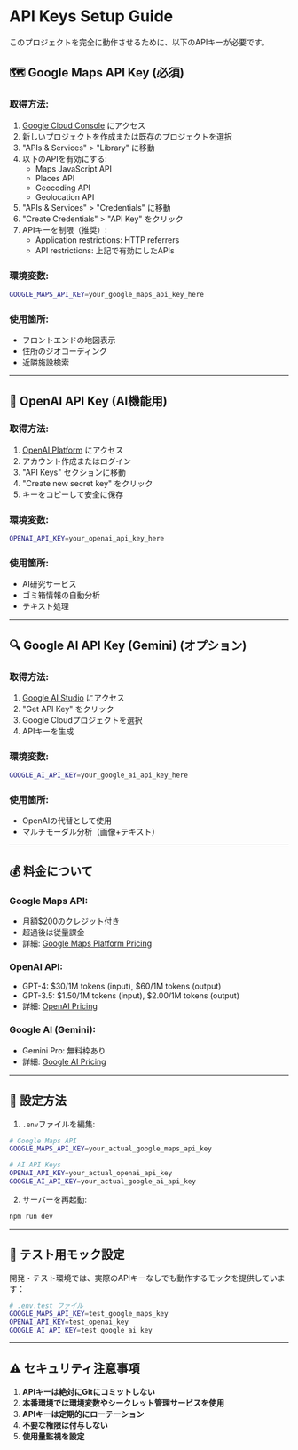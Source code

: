 # API Keys Setup Guide

このプロジェクトを完全に動作させるために、以下のAPIキーが必要です。

## 🗺️ Google Maps API Key (必須)

### 取得方法:
1. [Google Cloud Console](https://console.cloud.google.com/) にアクセス
2. 新しいプロジェクトを作成または既存のプロジェクトを選択
3. "APIs & Services" > "Library" に移動
4. 以下のAPIを有効にする:
   - Maps JavaScript API
   - Places API
   - Geocoding API
   - Geolocation API
5. "APIs & Services" > "Credentials" に移動
6. "Create Credentials" > "API Key" をクリック
7. APIキーを制限（推奨）:
   - Application restrictions: HTTP referrers
   - API restrictions: 上記で有効にしたAPIs

### 環境変数:
```bash
GOOGLE_MAPS_API_KEY=your_google_maps_api_key_here
```

### 使用箇所:
- フロントエンドの地図表示
- 住所のジオコーディング
- 近隣施設検索

---

## 🤖 OpenAI API Key (AI機能用)

### 取得方法:
1. [OpenAI Platform](https://platform.openai.com/) にアクセス
2. アカウント作成またはログイン
3. "API Keys" セクションに移動
4. "Create new secret key" をクリック
5. キーをコピーして安全に保存

### 環境変数:
```bash
OPENAI_API_KEY=your_openai_api_key_here
```

### 使用箇所:
- AI研究サービス
- ゴミ箱情報の自動分析
- テキスト処理

---

## 🔍 Google AI API Key (Gemini) (オプション)

### 取得方法:
1. [Google AI Studio](https://aistudio.google.com/) にアクセス
2. "Get API Key" をクリック
3. Google Cloudプロジェクトを選択
4. APIキーを生成

### 環境変数:
```bash
GOOGLE_AI_API_KEY=your_google_ai_api_key_here
```

### 使用箇所:
- OpenAIの代替として使用
- マルチモーダル分析（画像+テキスト）

---

## 💰 料金について

### Google Maps API:
- 月額$200のクレジット付き
- 超過後は従量課金
- 詳細: [Google Maps Platform Pricing](https://cloud.google.com/maps-platform/pricing)

### OpenAI API:
- GPT-4: $30/1M tokens (input), $60/1M tokens (output)
- GPT-3.5: $1.50/1M tokens (input), $2.00/1M tokens (output)
- 詳細: [OpenAI Pricing](https://openai.com/pricing)

### Google AI (Gemini):
- Gemini Pro: 無料枠あり
- 詳細: [Google AI Pricing](https://ai.google.dev/pricing)

---

## 🔧 設定方法

1. `.env`ファイルを編集:
```bash
# Google Maps API
GOOGLE_MAPS_API_KEY=your_actual_google_maps_api_key

# AI API Keys
OPENAI_API_KEY=your_actual_openai_api_key
GOOGLE_AI_API_KEY=your_actual_google_ai_api_key
```

2. サーバーを再起動:
```bash
npm run dev
```

---

## 🧪 テスト用モック設定

開発・テスト環境では、実際のAPIキーなしでも動作するモックを提供しています：

```bash
# .env.test ファイル
GOOGLE_MAPS_API_KEY=test_google_maps_key
OPENAI_API_KEY=test_openai_key
GOOGLE_AI_API_KEY=test_google_ai_key
```

---

## ⚠️ セキュリティ注意事項

1. **APIキーは絶対にGitにコミットしない**
2. **本番環境では環境変数やシークレット管理サービスを使用**
3. **APIキーは定期的にローテーション**
4. **不要な権限は付与しない**
5. **使用量監視を設定**